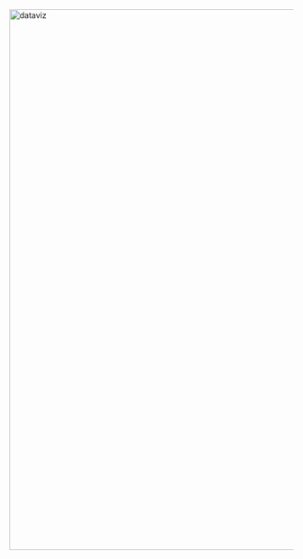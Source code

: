 <img width="958" alt="dataviz" src="https://github.com/whd793/D3js-Data-Visualization-UK-accidents/assets/108053364/6ee1c1fd-9d59-42f5-8f9c-c5053412040a">
